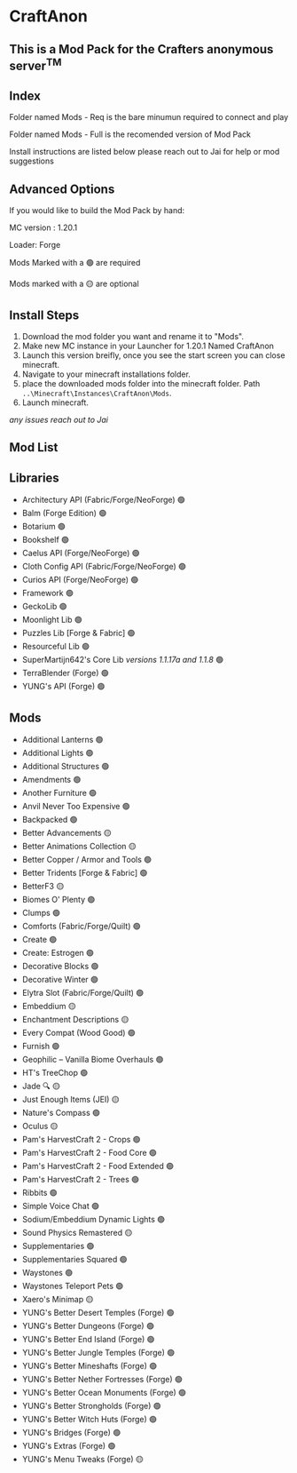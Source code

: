 # CraftAnon
## This is a Mod Pack for the Crafters anonymous server<sup>TM</sup>

## Index

Folder named Mods - Req is the bare minumun required to connect and play 

Folder named Mods - Full is the recomended version of Mod Pack

Install instructions are listed below please reach out to Jai for help or mod suggestions 


## Advanced Options

If you would like to build the Mod Pack by hand:

MC version : 1.20.1 

Loader: Forge

Mods Marked with a 🟢 are required 

Mods marked with a 🟡 are optional

## Install Steps
 1. Download the mod folder you want and rename it to "Mods".
 2. Make new MC instance in your Launcher for 1.20.1 Named CraftAnon
 3. Launch this version breifly, once you see the start screen you can close minecraft.
 4. Navigate to your minecraft installations folder.
 5. place the downloaded mods folder into the minecraft folder. Path `..\Minecraft\Instances\CraftAnon\Mods`.
 6. Launch minecraft.
    
*any issues reach out to Jai*

## Mod List

Libraries
---
- Architectury API (Fabric/Forge/NeoForge) 🟢
- Balm (Forge Edition) 🟢
- Botarium 🟢
- Bookshelf 🟢
- Caelus API (Forge/NeoForge) 🟢
- Cloth Config API (Fabric/Forge/NeoForge) 🟢
- Curios API (Forge/NeoForge) 🟢
- Framework 🟢
- GeckoLib 🟢
- Moonlight Lib 🟢
- Puzzles Lib [Forge & Fabric] 🟢
- Resourceful Lib 🟢
- SuperMartijn642's Core Lib  *versions 1.1.17a and 1.1.8* 🟢
- TerraBlender (Forge) 🟢
- YUNG's API (Forge) 🟢

Mods
---
- Additional Lanterns 🟢
- Additional Lights 🟢
- Additional Structures 🟢
- Amendments 🟢
- Another Furniture 🟢
- Anvil Never Too Expensive 🟢
- Backpacked 🟢
- Better Advancements 🟡
- Better Animations Collection 🟡
- Better Copper / Armor and Tools 🟢
- Better Tridents [Forge & Fabric] 🟢
- BetterF3 🟡
- Biomes O' Plenty 🟢
- Clumps 🟢
- Comforts (Fabric/Forge/Quilt) 🟢
- Create 🟢 
- Create: Estrogen 🟢
- Decorative Blocks 🟢
- Decorative Winter 🟢
- Elytra Slot (Fabric/Forge/Quilt) 🟢
- Embeddium 🟡
- Enchantment Descriptions 🟡
- Every Compat (Wood Good) 🟢
- Furnish 🟢
- Geophilic – Vanilla Biome Overhauls 🟢
- HT's TreeChop 🟢
- Jade 🔍 🟡
- Just Enough Items (JEI) 🟡
- Nature's Compass 🟢
- Oculus 🟡
- Pam's HarvestCraft 2 - Crops 🟢
- Pam's HarvestCraft 2 - Food Core 🟢
- Pam's HarvestCraft 2 - Food Extended 🟢
- Pam's HarvestCraft 2 - Trees 🟢
- Ribbits 🟢
- Simple Voice Chat 🟢
- Sodium/Embeddium Dynamic Lights 🟢
- Sound Physics Remastered 🟡
- Supplementaries 🟢
- Supplementaries Squared 🟢
- Waystones 🟢
- Waystones Teleport Pets 🟢
- Xaero's Minimap 🟡
- YUNG's Better Desert Temples (Forge) 🟢
- YUNG's Better Dungeons (Forge) 🟢
- YUNG's Better End Island (Forge) 🟢
- YUNG's Better Jungle Temples (Forge) 🟢
- YUNG's Better Mineshafts (Forge) 🟢
- YUNG's Better Nether Fortresses (Forge) 🟢
- YUNG's Better Ocean Monuments (Forge) 🟢
- YUNG's Better Strongholds (Forge) 🟢
- YUNG's Better Witch Huts (Forge) 🟢
- YUNG's Bridges (Forge) 🟢
- YUNG's Extras (Forge) 🟢
- YUNG's Menu Tweaks (Forge) 🟡




